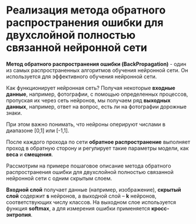 # Реализация метода обратного распространения ошибки для двухслойной полностью связанной нейронной сети

**Метод обратного распространения ошибки (BackPropagation)** - один из самых распространенных алгоритмов обучения нейронной сети. Он используется для эффективного обучения нейронной сети. 

Как функционирует нейронная сеть? Получая некоторые **входные данные**, например, фотографии, с помощью определенных процессов, пропуская их через сеть нейронов, мы получаем ряд **выходных данных**, например, ответ на вопрос, есть ли на фотографии дорожные знаки.

При этом важно понимать, что нейроны оперируют числами в диапазоне [0,1] или [-1,1].

После каждого прохода по сети **обратное распространение** выполняет проход в обратную сторону и регулирует такие параметры модели, как **веса** и **смещения**.


Рассмотрим на примере пошаговое описание метода обратного распространения ошибки для двухслойной полностью связанной нейронной сети с одним скрытым слоем. 

**Входной слой** получает данные (например, изображение), **скрытый слой** содержит **s** нейронов, а выходной слой – **k** нейронов, соответствующих числу классов. На выходном слое используется функция **softmax**, а для измерения ошибки применяется **кросс-энтропия**.
